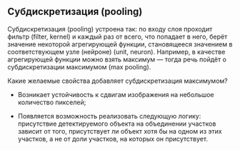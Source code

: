 ## Субдискретизация (pooling)

Субдискретизация (pooling) устроена так: по входу слоя проходит фильтр (filter, kernel) и каждый раз от всего, что попадает в него, берёт значение некоторой агрегирующей функции, становящееся значением в соответствующем узле (нейроне) (unit, neuron). Например, в качестве агрегирующей функции можно взять максимум — тогда речь пойдёт о субдискретизации максимумом (max pooling).

Какие желаемые свойства добавляет субдискретизация максимумом?

* Возникает устойчивость к сдвигам изображения на небольшое количество пикселей;

* Появляется возможность реализовать следующую логику: присутствие детектируемого объекта на объединении участков зависит от того, присутствует ли объект хотя бы на одном из этих участков, а не от доли участков, на которых он присутствует.
